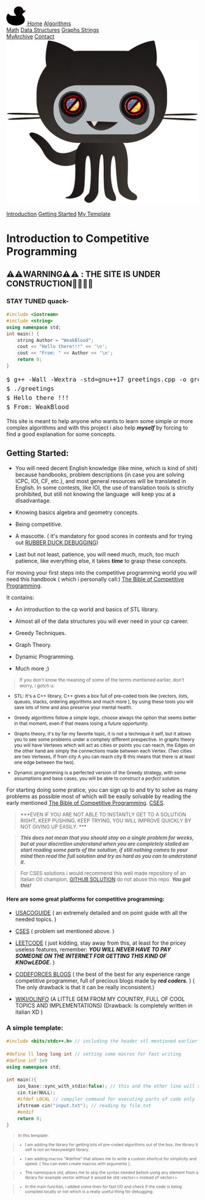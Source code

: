 <!DOCTYPE html>
<html lang = "en">
<head>
<meta charset="UTF-8">
<title>
AlgoDuck - Competitive Programming and Algorithm Resources
</title>
<META NAME="Description" CONTENT="Wanna see some algorithms ? You came to the right place. 
AlgoDuck is a project about competitive programming algorithms i'm doing on my own, why ? because i was bored, in fact 
this site does not contain any AD or Payment Program. Maybe once it becomes a quack level site then i will 
add donations, until then, enjoy this personal little mess <3 ">
<link rel="canonical" href="https://algoduck.it/">
<link rel="icon" href="/favicon.ico">
<link rel="icon" type="image/png" href="/favicon-96x96.png" sizes="96x96">
<link rel="icon" type="image/svg+xml" href="/favicon.svg">
<link rel="shortcut icon" href="/favicon.ico">
<link rel="apple-touch-icon" sizes="180x180" href="/apple-touch-icon.png">
<link rel="manifest" href="/site.webmanifest">
<link rel="stylesheet" href="/stylesheet/style.css">
<script src="/js/highlight.min.js"></script>
</head>

<body>
<div id="navbar">
  <div class="buttons">

  <a href="/index.html">
  <img src ="/images/duck.png" alt = "duckIco">
  </a>
  <a class="active" href="/index.html">Home</a>
  <a href="javascript:void(0)" id = "Algorithms">Algorithms</a>
<div id = "hiddenNav">
<div class = "buttonLists">
  <a href="javascript:void(0)">Math</a>
  <a href="/Problems/problems.html">Data Structures</a>
  <a href="javascript:void(0)">Graphs </a>
  <a href=""> Strings </a>
</div>
</div>
  <a href="/Problems/problems.html">MyArchive</a>
  <a href="javascript:void(0)">Contact</a>
  <a href="https://github.com/WeakBlood/AlgoDuck">
  <img src ="/images/githubAlt1.png" alt = "githubIco">
  </a>
  
  </div>
</div>

<div class ="non-essential">
<div id="right-navbar">
<div id="space">
</div>

[Introduction](#warning-the-site-is-under-construction)
[Getting Started](#getting-started)
[My Template](#a-simple-template)

</div>
</div>
<div class="content">


# Introduction to Competitive Programming


## ⚠️⚠️WARNING⚠️⚠️ : THE SITE IS UNDER CONSTRUCTION👨‍💻👨‍💻

### STAY TUNED quack-


```cpp
#include <iostream>
#include <string>
using namespace std;
int main() {
    string Author = "WeakBlood";
    cout << "Hello there!!!" << '\n';
    cout << "From: " << Author << '\n';
    return 0;
} 
```

<div>

<pre style="font-size:12pt; line-height: 1.5;">
$ g++ -Wall -Wextra -std=gnu++17 greetings.cpp -o greetings
$ ./greetings
$ Hello there !!! 
$ From: WeakBlood
</pre>

</div>

This site is meant to help anyone who wants to learn some simple or more complex algorithms and with this project i also help ***myself*** by forcing to find 
a good explanation for some concepts.

## Getting Started:

- You will need decent English knowledge (like mine, which is kind of shit) because handbooks, problem descriptions (in case you are solving ICPC, IOI, CF, etc.), and most general resources will be translated in English. In some contests, like IOI, the use of translation tools is strictly prohibited, but still not knowing the language 
will keep you at a disadvantage.
  
 - Knowing basics algebra and geometry concepts.

 - Being competitive.
  
 - A mascotte. ( it's mandatory for good scores in contests and for trying out [RUBBER DUCK DEBUGGING](https://en.wikipedia.org/wiki/Rubber_duck_debugging))
  
 - Last but not least, patience, you will need much, much, too much patience, like everything else, it takes ***time*** to grasp these concepts.
  

For moving your first steps into the competitive programming world you *will* need this handbook ( which i personally call:) [The Bible of Competitive Programming](https://cses.fi/book/book.pdf).

It contains: 

- An introduction to the cp world and basics of STL library.
  
- Almost all of the data structures you will ever need in your cp career.
  
- Greedy Techniques.
  
- Graph Theory.
  
- Dynamic Programming.

- Much more ;)

<div style="font-size:9pt">

> If you don't know the meaning of some of the terms mentioned earlier, don't worry, i gotch u: 

 - STL: It's a C++ library, C++ gives a box full of pre-coded tools like (vectors, lists, queues, stacks, ordering algorithms and much more ), by using these tools 
you will save lots of time and also preserve your mental health.

 - Greedy algorithms follow a simple logic, choose always the option that seems better in that moment, 
even if that means losing a future opportunity. 

  
 - Graphs theory, it's by far my favorite topic, it is not a technique it self, but it allows you to see some problems under a comptely different prespective.
In graphs theory you will have Vertexes which will act as cities or points you can reach, the Edges on the other hand are simply the connections made between each Vertex.
(Two cities are two Vertexes, if from city A you can reach city B this means that there is at least one edge between the two).

 - Dynamic programming is a perfected version of the Greedy strategy, with some assumptions and base cases, you will be able to *construct* a *perfect solution*.
</div>

For starting doing some pratice, you can sign up to and try to solve as many problems as possible most of which will be easily solvable by reading the early mentioned [The Bible of Competitive Programming](https://cses.fi/book/book.pdf). [CSES](https://cses.fi/problemset/).

<div style="font-size: 13px;">

> ***EVEN IF YOU ARE NOT ABLE TO INSTANTLY GET TO A SOLUTION RIGHT, KEEP PUSHING, KEEP TRYING, YOU WILL IMPROVE QUICKLY BY NOT GIVING UP EASILY. ***

> ***This does not mean that you should stay on a single problem for weeks, but at your discretion understand when you are completely stalled an start reading some parts of the solution, if still nothing comes to your mind then read the full solution and try as hard as you can to understand it.***

> For CSES solutions i would recommend this well made repository of an Italian OII champion, [GITHUB SOLUTION](https://github.com/lorenzo-ferrari/cses/tree/main/src) do not abuse this repo. ***You got this!***
>
</div>



#### Here are some great platforms for competitive programming: 
  - [USACOGUIDE](https://usaco.guide/) ( an extremely detailed and on point guide with all the needed topics. )
  
  - [CSES](https://cses.fi/problemset/) ( problem set mentioned above. )

  - [LEETCODE](https://leetcode.com/) ( just kidding, stay away from this, at least for the pricey useless features, remember: 
***YOU WILL NEVER HAVE TO PAY SOMEONE ON THE INTERNET FOR GETTING  THIS KIND OF KNOwLEDGE.*** )

  - [CODEFORCES BLOGS](https://codeforces.com/) ( the best of the best for any experience range competitive programmer, full of precious blogs made by ***red coders.*** )
  ( The only drawback is that it can be really inconsistent.)
  
  - [WIKI/OLINFO](https://wiki.olinfo.it/) (A LITTLE GEM FROM MY COUNTRY, FULL OF COOL TOPICS AND IMPLEMENTATIONS)
  (Drawback: Is completely written in italian XD )


### A simple template: 

~~~cpp
#include <bits/stdc++.h> // including the header stl mentioned earlier

#define ll long long int // setting some macros for fast writing 
#define inf 1e9
using namespace std; 

int main(){
    ios_base::sync_with_stdio(false); // this and the other line will speed up I/O operations
    cin.tie(NULL);
    #ifdef LOCAL // compiler command for executing parts of code only locally 
    ifstream cin("input.txt"); // reading by file.txt 
    #endif
    return 0;
}

~~~
<div style="font-size:8pt;">

>In this template:

 >- I am adding the library for getting lots of pre-coded algorithms out of the box, the library it self is *not* an heavyweight library.

>- I am adding macros "#define" that allows me to write a custom shortcut for simplicity and speed. ( You can even create macros with arguments ).
  
>- The namespace std; allows me to skip the syntax needed before using any element from a library for example vector without it would be std::vector<> instead of 
vector<> 
  
>- In the main function, i added some lines for fast I/O and check if the code is being compiled locally or not which is a really useful thing for debugging.

</div>
</div>
</body>
<script src="/js/highlightRightNav.js"></script>
<script>hljs.initHighlightingOnLoad();</script>
</html>
